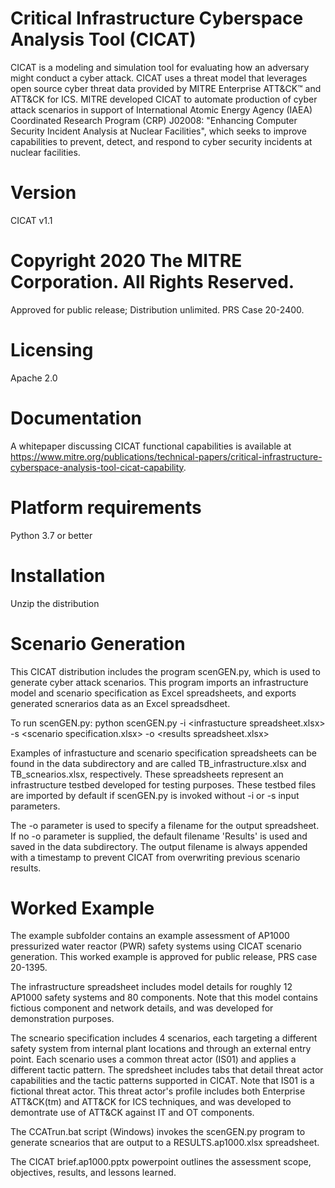 # Critical Infrastructure Cyberspace Analysis Tool (CICAT)
CICAT is a modeling and simulation tool for evaluating how an adversary might conduct a cyber attack. CICAT uses a threat model that leverages open source cyber threat data provided by MITRE Enterprise ATT&CK™ and ATT&CK for ICS. MITRE developed CICAT to automate production of cyber attack scenarios in support of International Atomic Energy Agency (IAEA) Coordinated Research Program (CRP) J02008: "Enhancing Computer Security Incident Analysis at Nuclear Facilities", which seeks to improve capabilities to prevent, detect, and respond to cyber security incidents at nuclear facilities.
# Version
CICAT v1.1
# Copyright 2020 The MITRE Corporation. All Rights Reserved. 
Approved for public release; Distribution unlimited. PRS Case 20-2400.
# Licensing
Apache 2.0
# Documentation
A whitepaper discussing CICAT functional capabilities is available at https://www.mitre.org/publications/technical-papers/critical-infrastructure-cyberspace-analysis-tool-cicat-capability.
# Platform requirements
Python 3.7 or better
# Installation
Unzip the distribution
# Scenario Generation
This CICAT distribution includes the program scenGEN.py, which is used to generate cyber attack scenarios. This program imports an infrastructure model and scenario specification as Excel spreadsheets, and exports generated scnerarios data as an Excel spreadsdheet. 

To run scenGEN.py: 
python scenGEN.py -i \<infrastucture spreadsheet.xlsx\> -s \<scenario specification.xlsx\> -o \<results spreadsheet.xlsx\>
                                                                                                   
Examples of infrastucture and scenario specification spreadsheets can be found in the data subdirectory and are called TB_infrastructure.xlsx and TB_scnearios.xlsx, respectively. These spreadsheets represent an infrastructure testbed developed for testing purposes. These testbed files are imported by default if scenGEN.py is invoked without -i or -s input parameters.  

The -o parameter is used to specify a filename for the output spreadsheet. If no -o parameter is supplied, the default filename 'Results' is used and saved in the data subdirectory. The output filename is always appended with a timestamp to prevent CICAT from overwriting previous scenario results. 
# Worked Example
The example subfolder contains an example assessment of AP1000 pressurized water reactor (PWR) safety systems using CICAT scenario generation. This worked example is approved for public release, PRS case 20-1395.

The infrastructure spreadsheet includes model details for roughly 12 AP1000 safety systems and 80 components. Note that this model contains fictious component and network details, and was developed for demonstration purposes. 

The scneario specification includes 4 scenarios, each targeting a different safety system from internal plant locations and through an external entry point. Each scenario uses a common threat actor (IS01) and applies a different tactic pattern. The spredsheet includes tabs that detail threat actor capabilities and the tactic patterns supported in CICAT. Note that IS01 is a fictional threat actor. This threat actor's profile includes both Enterprise ATT&CK(tm) and ATT&CK for ICS techniques, and was developed to demontrate use of ATT&CK against IT and OT components.

The CCATrun.bat script (Windows) invokes the scenGEN.py program to generate scnearios that are output to a RESULTS.ap1000.xlsx spreadsheet.

The CICAT brief.ap1000.pptx powerpoint outlines the assessment scope, objectives, results, and lessons learned.
